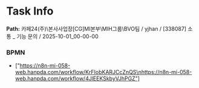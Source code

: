 # Task Info

**Path:** 카페24(주)\본사사업장\[CG]MI본부\MIH그룹\BVO팀 / yjhan / [338087] 소통 _ 기능 문의 / 2025-10-01_00-00-00

### BPMN
- ["https://n8n-mi-058-web.hanpda.com/workflow/KrFIobKARJCcZnQS\nhttps://n8n-mi-058-web.hanpda.com/workflow/4JlEEKSkbyVJhPGZ"]

